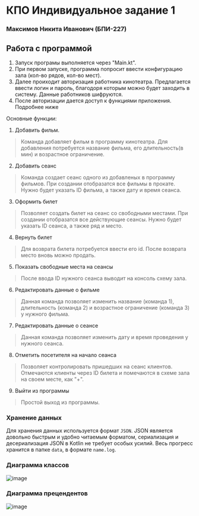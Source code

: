 # КПО Индивидуальное задание 1
### Максимов Никита Иванович (БПИ-227)
## Работа с программой
1. Запуск програмы выполняется через "Main.kt".
2. При первом запуске, программа попросит ввести конфигурацию зала (кол-во рядов, кол-во мест).
3. Далее проиходит авторизация работника кинотеатра. Предлагается ввести логин и пароль, благодоря которым можно будет заходить в систему. Данные работников шифруются.
4. После авторизации дается доступ к функциями приложения. Подробнее ниже

Основные функции:
1. Добавить фильм. 
> Команда добавляет фильм в программу кинотеатра. Для добавления потребуется название фильма, его длительность(в мин) и возрастное ограничение.
2. Добавить сеанс
> Команда создает сеанс одного из добавленых в программу фильмов. При создании отобразатся все фильмы в прокате. Нужно будет указать ID фильма, а также дату и время сеанса. 
3. Оформить билет
> Позволяет создать билет на сеанс со свободными местами. При создании отобразатся все действующие сеансы. Нужно будет указать ID сеанса, а также ряд и место.
4. Вернуть билет
> Для возврата билета потребуется ввести его id. После возврата место вновь можно продать.
5. Показать свободные места на сеансы
> После ввода ID нужного сеанса выводит на консоль схему зала.
6. Редактировать данные о фильме
> Данная команда позволяет изменить название (команда 1), длительность (команда 2) и возрастное ограничение (команда 3) у нужного фильма.
7. Редактировать данные о сеансе
> Данная команда позволяет изменить дату и время проведения у нужного сеанса.
8. Отметить посетителя на начало сеанса
> Позволяет контролировать пришедших на сеанс клиентов. Отмечаются клиенты через ID билета и помечаются в схеме зала на своем месте, как "+".
9. Выйти из программы
> Простой выход из программы.


### Хранение данных
Для хранения данных используется формат `JSON`. JSON является довольно быстрым и удобно читаемым форматом, сериализация и десериализация JSON в Kotlin не требует особых усилий. Весь прогресс хранится в папке `data`, в формате `name.log`. 

### Диаграмма классов
![image](https://github.com/waksimusss/KSO_IHW_1/assets/113054845/dee3972d-35ea-4004-97c4-d06f514563b9)

### Диаграмма прецендентов
![image](https://github.com/waksimusss/KSO_IHW_1/assets/113054845/5b1f358d-ecc1-40fb-8685-70f0b066aeb5)






